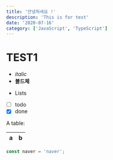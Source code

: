 ```yaml
---
title: '안녕하세요 !'
description: 'This is for test'
date: '2020-07-16'
category: ['JavaScript', 'TypeScript']
---
```


# TEST1
- *italic*
- **볼드체**
* Lists
* [ ] todo
* [x] done

A table:

| a | b |
| - | - |



```ts
const naver = 'naver';
```

